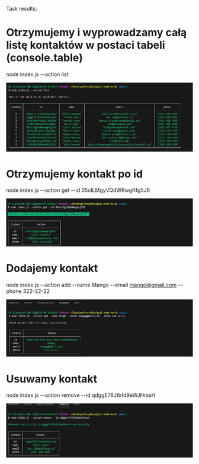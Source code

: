 Task results:

# Otrzymujemy i wyprowadzamy całą listę kontaktów w postaci tabeli (console.table)

node index.js --action list

<img src="./printscreens/ListContacts.jpg" alt="Contacts List">

# Otrzymujemy kontakt po id

node index.js --action get --id 05olLMgyVQdWRwgKfg5J6

<img src="./printscreens/GetContactByID.jpg" alt="Get contact by id">

# Dodajemy kontakt

node index.js --action add --name Mango --email mango@gmail.com --phone 322-22-22

<img src="./printscreens/AddContact.jpg" alt="Add contact">

# Usuwamy kontakt

node index.js --action remove --id qdggE76Jtbfd9eWJHrssH

<img src="./printscreens/RemoveContact.jpg" alt="Remove contact">
